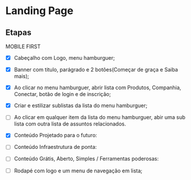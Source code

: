 # Landing Page

## Etapas

MOBILE FIRST

 - [x] Cabeçalho com Logo, menu hamburguer;

 - [x] Banner com titulo, parágrado e 2 botões(Começar de graça e Saiba mais);

 - [x] Ao clicar no menu hamburguer, abrir lista com Produtos, Companhia, Conectar, botão de login e de inscrição;

 - [x] Criar e estilizar sublistas da lista do menu hamburguer;

 - [ ] Ao clicar em qualquer item da lista do menu hamburguer, abir uma sub lista com outra lista de assuntos relacionados.

 - [x] Conteúdo Projetado para o futuro: 

 - [ ] Conteúdo Infraestrutura de ponta:

 - [ ] Conteúdo Grátis, Aberto, Simples / Ferramentas poderosas:

 - [ ] Rodapé com logo e um menu de navegação em lista;



